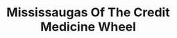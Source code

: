 ---
title: "Mississaugas Of The Credit Medicine Wheel"
url: /toronto/mississaugas-of-the-credit-medicine-wheel/
shop: cannabis
---